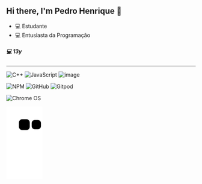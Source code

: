 ## Hi there, I'm Pedro Henrique 👋

- 💻 Estudante
- 💻 Entusiasta da Programação
##### 💻 13y

---

![C++](https://img.shields.io/badge/c++-%2300599C.svg?style=for-the-badge&logo=c%2B%2B&logoColor=white)
![JavaScript](https://user-images.githubusercontent.com/88590972/139758883-9d1b01eb-9df9-47ee-8e57-ac048c20b6a4.png)
![image](https://img.shields.io/badge/Python-14354C?style=for-the-badge&logo=python&logoColor=white)

![NPM](https://img.shields.io/badge/NPM-%23000000.svg?style=for-the-badge&logo=npm&logoColor=white)
![GitHub](https://img.shields.io/badge/github-%23121011.svg?style=for-the-badge&logo=github&logoColor=white)
![Gitpod](https://img.shields.io/badge/gitpod-f06611.svg?style=for-the-badge&logo=gitpod&logoColor=white)

![Chrome OS](https://img.shields.io/badge/chrome%20os-3d89fc?style=for-the-badge&logo=google%20chrome&logoColor=white)

![Snake animation](https://github.com/rafaballerini/rafaballerini/raw/output/github-contribution-grid-snake.svg)
